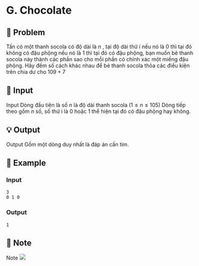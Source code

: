 # G. Chocolate

## 📖 Problem

Tấn có một thanh socola có độ dài là
$n$
, tại độ dài thứ
$i$
nếu nó là
$0$
thì tại đó không có đậu phộng nếu nó là
$1$
thì tại đó có đậu phộng, bạn muốn bẻ thanh socola này thành các phần sao cho mỗi phần có
chính xác
một miếng đậu phộng.
Hãy đếm số cách khác nhau để bẻ thanh socola thỏa các điều kiện trên chia dư cho
$109+ 7$


## 🧩 Input

Input
Dòng đầu tiên là số
$n$
là độ dài thanh socola
$(1 ≤n≤ 105)$
Dòng tiếp theo gồm
$n$
số, số thứ i là
$0$
hoặc
$1$
thể hiện tại đó có đậu phộng hay không.


## 💡 Output

Output
Gồm một dòng duy nhất là đáp án cần tìm.


## 🧠 Example

### Input

```text
3
0 1 0
```

### Output

```text
1
```



## 📝 Note

Note
![](https://espresso.codeforces.com/0e2e02978ffc6507c9941a7f218d7c943b6a173e.png)

